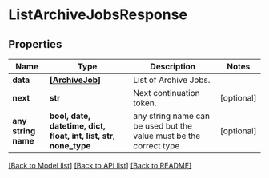 # ListArchiveJobsResponse


## Properties
Name | Type | Description | Notes
------------ | ------------- | ------------- | -------------
**data** | [**[ArchiveJob]**](ArchiveJob.md) | List of Archive Jobs. | 
**next** | **str** | Next continuation token. | [optional] 
**any string name** | **bool, date, datetime, dict, float, int, list, str, none_type** | any string name can be used but the value must be the correct type | [optional]

[[Back to Model list]](../README.md#documentation-for-models) [[Back to API list]](../README.md#documentation-for-api-endpoints) [[Back to README]](../README.md)


